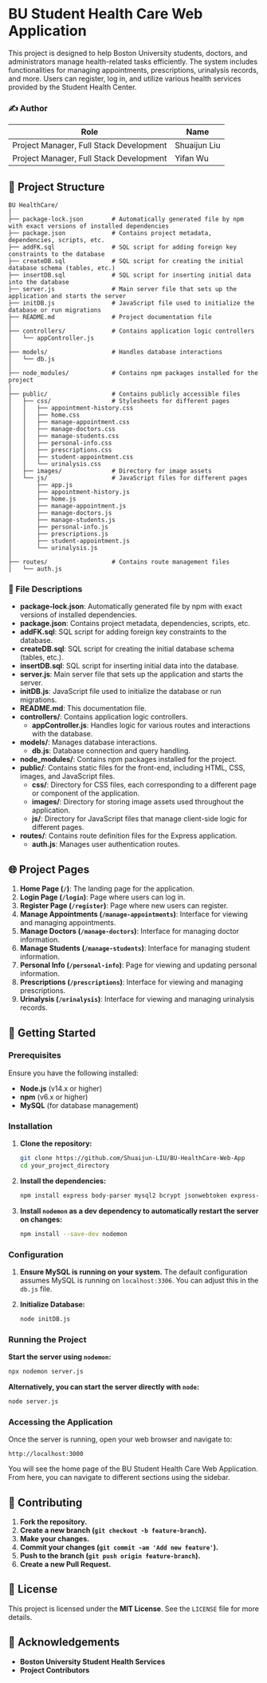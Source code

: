 # BU Student Health Care Web Application

This project is designed to help Boston University students, doctors, and administrators manage health-related tasks efficiently. The system includes functionalities for managing appointments, prescriptions, urinalysis records, and more. Users can register, log in, and utilize various health services provided by the Student Health Center.

### ✍️ Author
| Role                                 | Name                   |
|--------------------------------------|------------------------|
| Project Manager, Full Stack Development | Shuaijun Liu |
| Project Manager, Full Stack Development | Yifan Wu |




## 🎨 Project Structure

```
BU HealthCare/
│
├── package-lock.json        # Automatically generated file by npm with exact versions of installed dependencies
├── package.json             # Contains project metadata, dependencies, scripts, etc.
├── addFK.sql                # SQL script for adding foreign key constraints to the database
├── createDB.sql             # SQL script for creating the initial database schema (tables, etc.)
├── insertDB.sql             # SQL script for inserting initial data into the database
├── server.js                # Main server file that sets up the application and starts the server
├── initDB.js                # JavaScript file used to initialize the database or run migrations
├── README.md                # Project documentation file
│
├── controllers/             # Contains application logic controllers
│   └── appController.js
│
├── models/                  # Handles database interactions
│   └── db.js
│
├── node_modules/            # Contains npm packages installed for the project
│
├── public/                  # Contains publicly accessible files
│   ├── css/                 # Stylesheets for different pages
│   │   ├── appointment-history.css
│   │   ├── home.css
│   │   ├── manage-appointment.css
│   │   ├── manage-doctors.css
│   │   ├── manage-students.css
│   │   ├── personal-info.css
│   │   ├── prescriptions.css
│   │   ├── student-appointment.css
│   │   └── urinalysis.css
│   ├── images/              # Directory for image assets
│   └── js/                  # JavaScript files for different pages
│       ├── app.js
│       ├── appointment-history.js
│       ├── home.js
│       ├── manage-appointment.js
│       ├── manage-doctors.js
│       ├── manage-students.js
│       ├── personal-info.js
│       ├── prescriptions.js
│       ├── student-appointment.js
│       └── urinalysis.js
│
├── routes/                  # Contains route management files
│   └── auth.js
```

### 📝 File Descriptions

- **package-lock.json**: Automatically generated file by npm with exact versions of installed dependencies.
- **package.json**: Contains project metadata, dependencies, scripts, etc.
- **addFK.sql**: SQL script for adding foreign key constraints to the database.
- **createDB.sql**: SQL script for creating the initial database schema (tables, etc.).
- **insertDB.sql**: SQL script for inserting initial data into the database.
- **server.js**: Main server file that sets up the application and starts the server.
- **initDB.js**: JavaScript file used to initialize the database or run migrations.
- **README.md**: This documentation file.
- **controllers/**: Contains application logic controllers.
  - **appController.js**: Handles logic for various routes and interactions with the database.
- **models/**: Manages database interactions.
  - **db.js**: Database connection and query handling.
- **node_modules/**: Contains npm packages installed for the project.
- **public/**: Contains static files for the front-end, including HTML, CSS, images, and JavaScript files.
  - **css/**: Directory for CSS files, each corresponding to a different page or component of the application.
  - **images/**: Directory for storing image assets used throughout the application.
  - **js/**: Directory for JavaScript files that manage client-side logic for different pages.
- **routes/**: Contains route definition files for the Express application.
  - **auth.js**: Manages user authentication routes.

## 🌐 Project Pages

1. **Home Page (`/`)**: The landing page for the application.
2. **Login Page (`/login`)**: Page where users can log in.
3. **Register Page (`/register`)**: Page where new users can register.
4. **Manage Appointments (`/manage-appointments`)**: Interface for viewing and managing appointments.
5. **Manage Doctors (`/manage-doctors`)**: Interface for managing doctor information.
6. **Manage Students (`/manage-students`)**: Interface for managing student information.
7. **Personal Info (`/personal-info`)**: Page for viewing and updating personal information.
8. **Prescriptions (`/prescriptions`)**: Interface for viewing and managing prescriptions.
9. **Urinalysis (`/urinalysis`)**: Interface for viewing and managing urinalysis records.

## 🚀 Getting Started

### Prerequisites

Ensure you have the following installed:

- **Node.js** (v14.x or higher)
- **npm** (v6.x or higher)
- **MySQL** (for database management)

### Installation

1. **Clone the repository:**
    ```sh
    git clone https://github.com/Shuaijun-LIU/BU-HealthCare-Web-App
    cd your_project_directory
    ```

2. **Install the dependencies:**
    ```sh
    npm install express body-parser mysql2 bcrypt jsonwebtoken express-session multer express-xml-bodyparser xml2js nodemon dotenv cors validator
    ```

3. **Install `nodemon` as a dev dependency to automatically restart the server on changes:**
    ```sh
    npm install --save-dev nodemon
    ```

### Configuration

1. **Ensure MySQL is running on your system.** The default configuration assumes MySQL is running on `localhost:3306`. You can adjust this in the `db.js` file.

2. **Initialize Database:**
    ```sh
    node initDB.js
    ```

### Running the Project

**Start the server using `nodemon`:**
```sh
npx nodemon server.js
```

**Alternatively, you can start the server directly with `node`:**
```sh
node server.js
```

### Accessing the Application

Once the server is running, open your web browser and navigate to:

```
http://localhost:3000
```

You will see the home page of the BU Student Health Care Web Application. From here, you can navigate to different sections using the sidebar.

## 🤝 Contributing

1. **Fork the repository.**
2. **Create a new branch (`git checkout -b feature-branch`).**
3. **Make your changes.**
4. **Commit your changes (`git commit -am 'Add new feature'`).**
5. **Push to the branch (`git push origin feature-branch`).**
6. **Create a new Pull Request.**

## 📜 License

This project is licensed under the **MIT License**. See the `LICENSE` file for more details.

## 🙏 Acknowledgements

- **Boston University Student Health Services**
- **Project Contributors**
